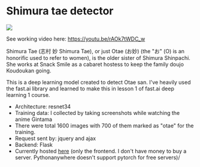 # Shimura tae detector
![](https://i.imgur.com/dDI99en.jpg)

See working video here: https://youtu.be/rAOk7tWDC_w

Shimura Tae (志村 妙 Shimura Tae), or just Otae (お妙) (the "お" (O) is an honorific used to refer to women), is the older sister of Shimura Shinpachi. She works at Snack Smile as a cabaret hostess to keep the family doujo Koudoukan going.

This is a deep learning model created to detect Otae san. I've heavily used the
fast.ai library and learned to make this in lesson 1 of fast.ai deep learning 1 course.
      
  
- Architecture</b>: resnet34 <br>
- Training data</b>: I collected by taking screenshots while watching the anime Gintama
- There were total 1600 images with 700 of them marked as "otae" for the training. 
- Request sent by: jquery and ajax 
- Backend: Flask
- Currently hosted [here](https://otae.netlify.com/) (only the frontend. I don't have money to buy a server. Pythonanywhere doesn't support pytorch for free servers)/
